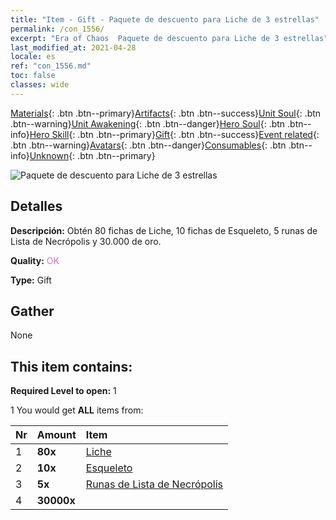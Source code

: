 ```yaml
---
title: "Item - Gift - Paquete de descuento para Liche de 3 estrellas"
permalink: /con_1556/
excerpt: "Era of Chaos  Paquete de descuento para Liche de 3 estrellas"
last_modified_at: 2021-04-28
locale: es
ref: "con_1556.md"
toc: false
classes: wide
---
```

 [Materials](/ItemsES/){: .btn .btn--primary}[Artifacts](/ItemsES/Artifacts/){: .btn .btn--success}[Unit Soul](/ItemsES/UnitSoul/){: .btn .btn--warning}[Unit Awakening](/ItemsES/UnitAwakening/){: .btn .btn--danger}[Hero Soul](/ItemsES/HeroSoul/){: .btn .btn--info}[Hero Skill](/ItemsES/HeroSkill/){: .btn .btn--primary}[Gift](/ItemsES/Gift/){: .btn .btn--success}[Event related](/ItemsES/Events/){: .btn .btn--warning}[Avatars](/ItemsES/Avatars/){: .btn .btn--danger}[Consumables](/ItemsES/Consumables/){: .btn .btn--info}[Unknown](/ItemsES/Unknown/){: .btn .btn--primary}

 ![Paquete de descuento para Liche de 3 estrellas](/images/t/i_907167.png)

## Detalles
 **Descripción:** Obtén 80 fichas de Liche, 10 fichas de Esqueleto, 5 runas de Lista de Necrópolis y 30.000 de oro.

 **Quality:** <span style="color: #DA70D6">OK</span>

 **Type:** Gift

## Gather

  None

## This item contains:

 **Required Level to open:** 1

 1 You would get **ALL** items  from:

  | Nr | Amount |     Item    |
  |:---|:-------|:------------|
  | 1 |  **80x** | [Liche](/ItemsES/unt_212/) |  | 
  | 2 |  **10x** | [Esqueleto](/ItemsES/unt_208/) |  | 
  | 3 |  **5x** | [Runas de Lista de Necrópolis](/ItemsES/con_755/) |  | 
  | 4 |  **30000x** | <i class="fas fa-coins"/> |  | 
